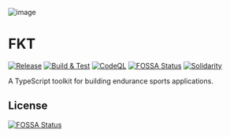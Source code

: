 ![image](https://user-images.githubusercontent.com/1126366/191141404-95f5a844-e5d4-4b82-8e77-207357efa6b8.png)

# FKT

[![Release](https://github.com/openendurance/fkt/actions/workflows/release.yml/badge.svg)](https://github.com/openendurance/fkt/actions/workflows/release.yml)
[![Build & Test](https://github.com/openendurance/fkt/actions/workflows/build.yml/badge.svg)](https://github.com/openendurance/fkt/actions/workflows/build.yml)
[![CodeQL](https://github.com/openendurance/fkt/actions/workflows/codeql.yml/badge.svg)](https://github.com/openendurance/fkt/actions/workflows/codeql-analysis.yml)
[![FOSSA Status](https://app.fossa.com/api/projects/git%2Bgithub.com%2Fopenendurance%2Ffkt.svg?type=shield)](https://app.fossa.com/projects/git%2Bgithub.com%2Fopenendurance%2Ffkt?ref=badge_shield)
[![Solidarity](https://github.com/jpoehnelt/in-solidarity-bot/raw/main/static//badge-flat.png)](https://github.com/apps/in-solidarity)

A TypeScript toolkit for building endurance sports applications.

## License

[![FOSSA Status](https://app.fossa.com/api/projects/git%2Bgithub.com%2Fopenendurance%2Ffkt.svg?type=large)](https://app.fossa.com/projects/git%2Bgithub.com%2Fopenendurance%2Ffkt?ref=badge_large)
